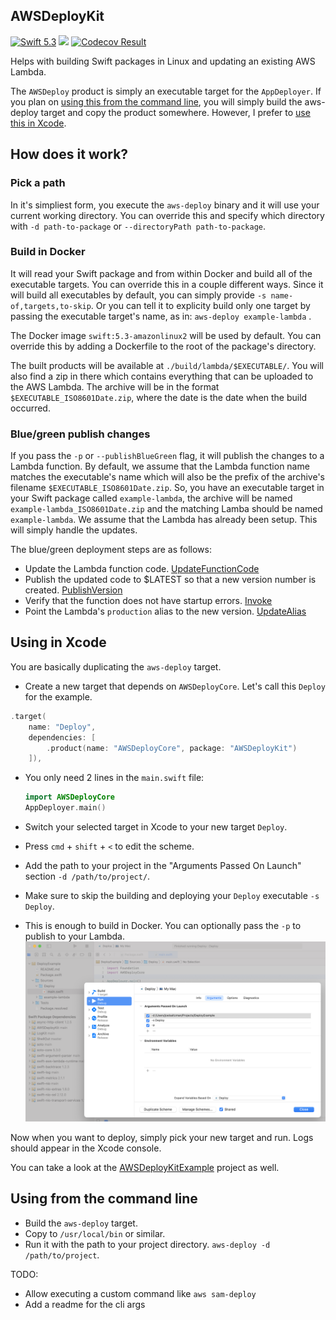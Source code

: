## AWSDeployKit

[<img src="http://img.shields.io/badge/swift-5.3-brightgreen.svg" alt="Swift 5.3" />](https://swift.org)
[<img src="https://github.com/saltzmanjoelh/AWSDeployKit/workflows/Swift/badge.svg" />](https://github.com/saltzmanjoelh/AWSDeployKit/actions)
[<img src="https://codecov.io/gh/saltzmanjoelh/AWSDeployKit/branch/main/graph/badge.svg" alt="Codecov Result" />](https://codecov.io/gh/saltzmanjoelh/AWSDeployKit)

Helps with building Swift packages in Linux and updating an existing AWS Lambda. 

The `AWSDeploy` product is simply an executable target for the `AppDeployer`. If you plan on [using this from the command line](#using-from-the-command-line), you will simply build the aws-deploy target and copy the product somewhere. However, I prefer to [use this in Xcode](#use-this-in-xcode).

## How does it work?

### Pick a path
In it's simpliest form, you execute the `aws-deploy` binary and it will use your current working directory. You can override this and specify which directory with `-d path-to-package` or `--directoryPath path-to-package`. 

### Build in Docker
It will read your Swift package and from within Docker and build all of the executable targets. You can override this in a couple different ways. Since it will build all executables by default, you can simply provide `-s name-of,targets,to-skip`. Or you can tell it to explicity build only one target by passing the executable target's name, as in:  `aws-deploy example-lambda` .

The Docker image `swift:5.3-amazonlinux2` will be used by default. You can override this by adding a Dockerfile to the root of the package's directory. 

The built products will be available at `./build/lambda/$EXECUTABLE/`. You will also find a zip in there which contains everything that can be uploaded to the AWS Lambda. The archive will be in the format `$EXECUTABLE_ISO8601Date.zip`, where the date is the date when the build occurred.

### Blue/green publish changes
If you pass the `-p` or `--publishBlueGreen` flag, it will publish the changes to a Lambda function. By default, we assume that the Lambda function name matches the executable's name which will also be the prefix of the archive's filename `$EXECUTABLE_ISO8601Date.zip`. So, you have an executable target in your Swift package called `example-lambda`, the archive will be named `example-lambda_ISO8601Date.zip` and the matching Lamba should be named `example-lambda`. We assume that the Lambda has already been setup. This will simply handle the updates.

The blue/green deployment steps are as follows:
* Update the Lambda function code. [UpdateFunctionCode](https://docs.aws.amazon.com/lambda/latest/dg/API_UpdateFunctionCode.html)
* Publish the updated code to $LATEST so that a new version number is created. [PublishVersion](https://docs.aws.amazon.com/lambda/latest/dg/API_PublishVersion.html)
* Verify that the function does not have startup errors. [Invoke](https://docs.aws.amazon.com/lambda/latest/dg/API_Invoke.html)
* Point the Lambda's `production` alias to the new version. [UpdateAlias](https://docs.aws.amazon.com/lambda/latest/dg/API_UpdateAlias.html)

## Using in Xcode
You are basically duplicating the `aws-deploy` target.

* Create a new target that depends on `AWSDeployCore`. Let's call this `Deploy` for the example.
```swift
.target(
    name: "Deploy",
    dependencies: [
        .product(name: "AWSDeployCore", package: "AWSDeployKit")
    ]),
```

* You only need 2 lines in the `main.swift` file:
  ```swift
  import AWSDeployCore
  AppDeployer.main()
  ```
  
* Switch your selected target in Xcode to your new target `Deploy`.
* Press `cmd` + `shift` + `<` to edit the scheme.
* Add the path to your project in the "Arguments Passed On Launch" section `-d /path/to/project/`.
* Make sure to skip the building and deploying your `Deploy` executable `-s Deploy`.
* This is enough to build in Docker. You can optionally pass the `-p` to publish to your Lambda.
![Example Setup](ExampleSetup.png)

Now when you want to deploy, simply pick your new target and run. Logs should appear in the Xcode console. 

You can take a look at the [AWSDeployKitExample](https://github.com/saltzmanjoelh/AWSDeployKitExample) project as well.



## Using from the command line

* Build the `aws-deploy` target.
* Copy to `/usr/local/bin` or similar.
* Run it with the path to your project directory. `aws-deploy -d /path/to/project`.


TODO:
* Allow executing a custom command like `aws sam-deploy`
* Add a readme for the cli args
